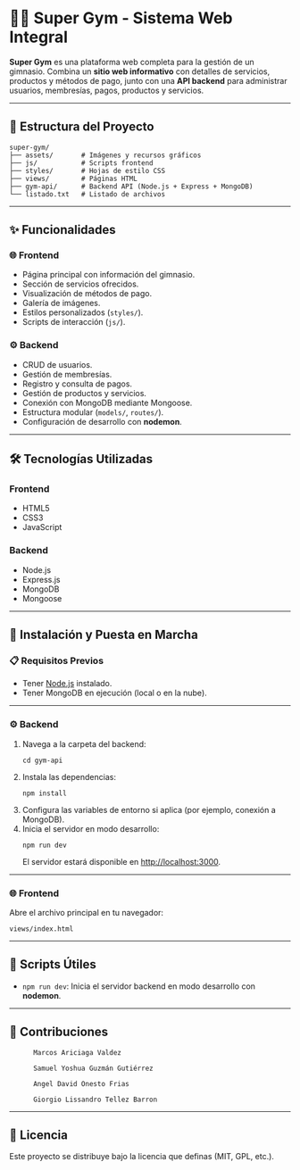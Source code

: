 # 🏋️‍♂️ Super Gym - Sistema Web Integral

**Super Gym** es una plataforma web completa para la gestión de un gimnasio. Combina un **sitio web informativo** con detalles de servicios, productos y métodos de pago, junto con una **API backend** para administrar usuarios, membresías, pagos, productos y servicios.

---

## 📂 Estructura del Proyecto

```
super-gym/
├── assets/       # Imágenes y recursos gráficos
├── js/           # Scripts frontend
├── styles/       # Hojas de estilo CSS
├── views/        # Páginas HTML
├── gym-api/      # Backend API (Node.js + Express + MongoDB)
└── listado.txt   # Listado de archivos
```

---

## ✨ Funcionalidades

### 🌐 Frontend
- Página principal con información del gimnasio.
- Sección de servicios ofrecidos.
- Visualización de métodos de pago.
- Galería de imágenes.
- Estilos personalizados (`styles/`).
- Scripts de interacción (`js/`).

### ⚙️ Backend
- CRUD de usuarios.
- Gestión de membresías.
- Registro y consulta de pagos.
- Gestión de productos y servicios.
- Conexión con MongoDB mediante Mongoose.
- Estructura modular (`models/`, `routes/`).
- Configuración de desarrollo con **nodemon**.

---

## 🛠️ Tecnologías Utilizadas

### Frontend
- HTML5
- CSS3
- JavaScript

### Backend
- Node.js
- Express.js
- MongoDB
- Mongoose

---

## 🚀 Instalación y Puesta en Marcha

### 📋 Requisitos Previos
- Tener [Node.js](https://nodejs.org) instalado.
- Tener MongoDB en ejecución (local o en la nube).

---

### ⚙️ Backend

1. Navega a la carpeta del backend:
   ```
   cd gym-api
   ```
2. Instala las dependencias:
   ```
   npm install
   ```
3. Configura las variables de entorno si aplica (por ejemplo, conexión a MongoDB).
4. Inicia el servidor en modo desarrollo:
   ```
   npm run dev
   ```
   El servidor estará disponible en [http://localhost:3000](http://localhost:3000).

---

### 🌐 Frontend

Abre el archivo principal en tu navegador:
```
views/index.html
```

---


## 📜 Scripts Útiles

- `npm run dev`: Inicia el servidor backend en modo desarrollo con **nodemon**.

---

## 🤝 Contribuciones

          Marcos Ariciaga Valdez
          
          Samuel Yoshua Guzmán Gutiérrez
          
          Angel David Onesto Frias
          
          Giorgio Lissandro Tellez Barron

---

## 📝 Licencia

Este proyecto se distribuye bajo la licencia que definas (MIT, GPL, etc.).

